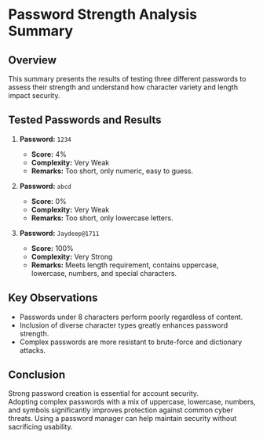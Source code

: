 # Password Strength Analysis Summary

## Overview
This summary presents the results of testing three different passwords to assess their strength and understand how character variety and length impact security.

## Tested Passwords and Results
1. **Password:** `1234`  
   - **Score:** 4%  
   - **Complexity:** Very Weak  
   - **Remarks:** Too short, only numeric, easy to guess.

2. **Password:** `abcd`  
   - **Score:** 0%  
   - **Complexity:** Very Weak  
   - **Remarks:** Too short, only lowercase letters.

3. **Password:** `Jaydeep@1711`  
   - **Score:** 100%  
   - **Complexity:** Very Strong  
   - **Remarks:** Meets length requirement, contains uppercase, lowercase, numbers, and special characters.

## Key Observations
- Passwords under 8 characters perform poorly regardless of content.
- Inclusion of diverse character types greatly enhances password strength.
- Complex passwords are more resistant to brute-force and dictionary attacks.

## Conclusion
Strong password creation is essential for account security.  
Adopting complex passwords with a mix of uppercase, lowercase, numbers, and symbols significantly improves protection against common cyber threats. Using a password manager can help maintain security without sacrificing usability.
